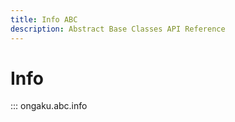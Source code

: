 ```yaml
---
title: Info ABC
description: Abstract Base Classes API Reference
---
```


# Info

::: ongaku.abc.info
